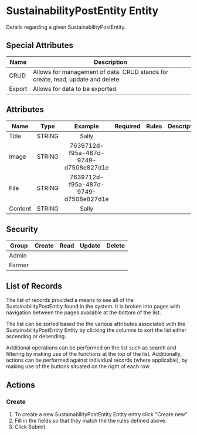 <!--
@bot-written

WARNING AND NOTICE
Any access, download, storage, and/or use of this source code is subject to the terms and conditions of the
Full Software Licence as accepted by you before being granted access to this source code and other materials,
the terms of which can be accessed on the Codebots website at https://codebots.com/full-software-licence. Any
commercial use in contravention of the terms of the Full Software Licence may be pursued by Codebots through
licence termination and further legal action, and be required to indemnify Codebots for any loss or damage,
including interest and costs. You are deemed to have accepted the terms of the Full Software Licence on any
access, download, storage, and/or use of this source code.

BOT WARNING
This file is bot-written.
Any changes out side of "protected regions" will be lost next time the bot makes any changes.
-->

# SustainabilityPostEntity Entity

Details regarding a given SustainabilityPostEntity.


## Special Attributes
| Name | Description |
| ---- | ---- |
| CRUD | Allows for management of data. CRUD stands for create, read, update and delete. |
| Export | Allows for data to be exported. |

## Attributes
| Name | Type | Example | Required | Rules | Description |
| ---- | :----: | :--------: | :-----: | ----- | ----- |
| Title | STRING | Sally | <i class="fa fa-times"> | <ul></ul> |  | 
| Image | STRING | 7639712d-f95a-487d-9749-d7508e827d1e | <i class="fa fa-times"> | <ul></ul> |  | 
| File | STRING | 7639712d-f95a-487d-9749-d7508e827d1e | <i class="fa fa-times"> | <ul></ul> |  | 
| Content | STRING | Sally | <i class="fa fa-times"> | <ul></ul> |  | 


## Security
| Group  | Create | Read | Update | Delete |
| ---- | :----: | :----:  | :----:  | :----:  |
| Admin | <i class="fa fa-times"> | <i class="fa fa-check"> | <i class="fa fa-check"> | <i class="fa fa-check"> |
| Farmer | <i class="fa fa-times"> | <i class="fa fa-check"> | <i class="fa fa-times"> | <i class="fa fa-times"> |

## List of Records

The list of records provided a means to see all of the SustainabilityPostEntity found in the system. It is broken into pages with navigation between the pages available at the bottom of the list.

The list can be sorted based the the various attributes associated with the SustainabilityPostEntity Entity by clicking the columns to sort the list either ascending or desending.

Additional operations can be performed on the list such as search and filtering by making use of the functions at the top of the list. Additionally, actions can be performed against individual records (where applicable),
by making use of the buttons situated on the right of each row.

## Actions
### Create

1. To create a new SustainabilityPostEntity Entity entry click "Create new"
2. Fill in the fields so that they match the the rules defined above.
3. Click Submit.